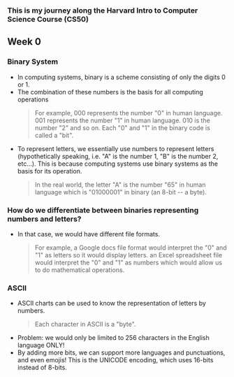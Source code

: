 ### This is my journey along the Harvard Intro to Computer Science Course (CS50)

## Week 0

### Binary System

- In computing systems, binary is a scheme consisting of only the digits 0 or 1.
- The combination of these numbers is the basis for all computing operations
  > For example, 000 represents the number "0" in human language. 001 represents the number "1" in human language. 010 is the number "2" and so on. Each "0" and "1" in the binary code is called a "bit".
- To represent letters, we essentially use numbers to represent letters (hypothetically speaking, i.e. "A" is the number 1, "B" is the number 2, etc...). This is because computing systems use binary systems as the basis for its operation. 
  > In the real world, the letter "A" is the number "65" in human language which is "01000001" in binary (an 8-bit -- a byte).

### How do we differentiate between binaries representing numbers and letters?
- In that case, we would have different file formats.
  > For example, a Google docs file format would interpret the "0" and "1" as letters so it would display letters. an Excel spreadsheet file would interpret the "0" and "1" as numbers which would allow us to do mathematical operations.

### ASCII
- ASCII charts can be used to know the representation of letters by numbers.
  > Each character in ASCII is a "byte".
- Problem: we would only be limited to 256 characters in the English language ONLY!
- By adding more bits, we can support more languages and punctuations, and even emojis! This is the UNICODE encoding, which uses 16-bits instead of 8-bits.

